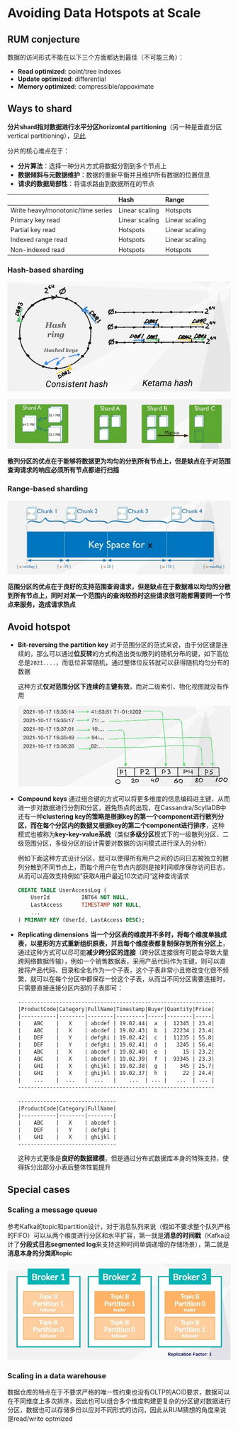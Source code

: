 # Avoiding Data Hotspots at Scale

## RUM conjecture

数据的访问形式不能在以下三个方面都达到最佳（不可能三角）：

- **Read optimized**: point/tree indexes
- **Update optimized**: differential
- **Memory optimized**: compressible/appoximate

## Ways to shard

**分片shard指对数据进行水平分区horizontal partitioning**（另一种是垂直分区vertical partitioning），[见此](https://github.com/JasonYuchen/notes/blob/master/cmu15.445/13.Query_Execution_II.md#2-%E6%95%B0%E6%8D%AE%E5%BA%93%E5%88%86%E5%8C%BA-database-partitioning)

分片的核心难点在于：

- **分片算法**：选择一种分片方式将数据分割到多个节点上
- **数据倾斜与元数据维护**：数据的重新平衡并且维护所有数据的位置信息
- **请求的数据局部性**：将请求路由到数据所在的节点

||Hash|Range|
|:-|:-|:-|
|Write heavy/monotonic/time series|Linear scaling|Hotspots|
|Primary key read|Linear scaling|Linear scaling|
|Partial key read|Hotspots|Linear scaling|
|Indexed range read|Hotspots|Linear scaling|
|Non-indexed read|Hotspots|Hotspots|

### Hash-based sharding

![01](images/shard01.png)

![02](images/shard02.png)

**散列分区的优点在于能够将数据更为均匀的分到所有节点上，但是缺点在于对范围查询请求的响应必须所有节点都进行扫描**

### Range-based sharding

![03](images/shard03.png)

**范围分区的优点在于良好的支持范围查询请求，但是缺点在于数据难以均匀的分散到所有节点上，同时对某一个范围内的查询较热时这些请求很可能都需要同一个节点来服务，造成请求热点**

## Avoid hotspot

- **Bit-reversing the partition key**
  对于范围分区的范式来说，由于分区键是连续的，那么可以通过**位反转**的方式构造出类似散列的随机分布的键，如下高位总是`2021....`，而低位非常随机，通过整体位反转就可以获得随机均匀分布的数据

  这种方式**仅对范围分区下连续的主键有效**，而对二级索引、物化视图就没有作用

  ![04](images/shard04.png)

- **Compound keys**
  通过组合键的方式可以将更多维度的信息编码进主键，从而进一步对数据进行分割和分区，避免热点的出现，在Cassandra/ScyllaDB中还有一种**clustering key的策略是根据key的第一个component进行散列分区，而在每个分区内的数据又根据key的第二个component进行排序**，这种模式也被称为**key-key-value系统**（类似**多级分区**模式下的一级散列分区、二级范围分区，多级分区的设计需要对数据的访问模式进行深入的分析）

  例如下面这种方式设计分区，就可以使得所有用户之间的访问日志被独立的散列分散到不同节点上，而每个用户在节点内部则是按时间顺序保存访问日志，从而可以高效支持例如”获取A用户最近10次访问“这种查询请求

  ```SQL
  CREATE TABLE UserAccessLog (
      UserId          INT64 NOT NULL, 
      LastAccess      TIMESTAMP NOT NULL,
      ...
  ) PRIMARY KEY (UserId, LastAccess DESC);
  ```

- **Replicating dimensions**
  **当一个分区表的维度并不多时，将每个维度单独成表，以星形的方式重新组织原表，并且每个维度表都复制保存到所有分区上**，通过这种方式可以尽可能**减少跨分区的连接**（跨分区连接很有可能会导致大量跨网络数据传输），例如一个销售数据表，采用产品代码作为主键，则可以直接将产品代码、目录和全名作为一个子表，这个子表非常小且修改变化很不频繁，就可以在每个分区中都保存一份这个子表，从而当不同分区需要连接时，只需要直接连接分区内部的子表即可：

  ```TEXT
  --------------------------------------------------------------
  |ProductCode|Category|FullName|Timestamp|Buyer|Quantity|Price|
  |-----------|--------|--------|---------|-----|--------|-----|
  |    ABC    |   X    | abcdef | 19.02.44|  a  |  12345 | 23.4|
  |    ABC    |   X    | abcdef | 19.02.43|  b  |  22234 | 23.4|
  |    DEF    |   Y    | defghi | 19.02.42|  c  |  11235 | 55.8|
  |    DEF    |   Y    | defghi | 19.02.41|  d  |   3245 | 56.4|
  |    ABC    |   X    | abcdef | 19.02.40|  e  |     15 | 23.2|
  |    ABC    |   X    | abcdef | 19.02.39|  f  |  93345 | 23.3|
  |    GHI    |   X    | ghijkl | 19.02.38|  g  |    345 | 25.7|
  |    GHI    |   X    | ghijkl | 19.02.37|  h  |     22 | 24.4|
  |    ...    |  ...   |  ...   |    ...  | ... |   ...  | ... |
  --------------------------------------------------------------

  -------------------------------
  |ProductCode|Category|FullName|
  |-----------|--------|--------|
  |    ABC    |   X    | abcdef |
  |    DEF    |   Y    | defghi |
  |    GHI    |   X    | ghijkl |
  -------------------------------
  ```

  这种方式更像是**良好的数据建模**，但是通过分布式数据库本身的特殊支持，使得拆分出部分小表后整体性能提升

## Special cases

### Scaling a message queue

参考Kafka的topic和partition设计，对于消息队列来说（假如不要求整个队列严格的FIFO）可以从两个维度进行分区和水平扩容，第一就是**消息的时间戳**（Kafka设计了**分段式日志segmented log**来支持这种时间单调递增的存储场景），第二就是**消息本身的分类即topic**

![05](images/shard05.png)

### Scaling in a data warehouse

数据仓库的特点在于不要求严格的唯一性约束也没有OLTP的ACID要求，数据可以在不同维度上多次排序，因此也可以组合多个维度构建更复杂的分区键对数据进行分区，数据也可以存储多份以应对不同形式的访问，因此从RUM猜想的角度来说是read/write optmized
